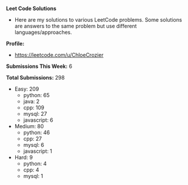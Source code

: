 **Leet Code Solutions**

- Here are my solutions to various LeetCode problems. Some solutions are answers to the same problem but use different languages/approaches.

**Profile:**

- https://leetcode.com/u/ChloeCrozier

**Submissions This Week:** 6

**Total Submissions:** 298
- Easy: 209
  - python: 65
  - java: 2
  - cpp: 109
  - mysql: 27
  - javascript: 6
- Medium: 80
  - python: 46
  - cpp: 27
  - mysql: 6
  - javascript: 1
- Hard: 9
  - python: 4
  - cpp: 4
  - mysql: 1
